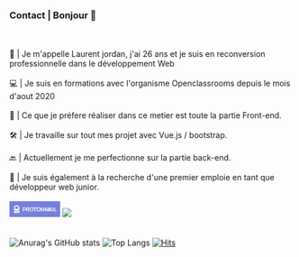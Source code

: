 ### Contact | Bonjour 👋
<br><br>
👋 | Je m'appelle Laurent jordan, j'ai 26 ans et je suis en reconversion professionnelle dans le développement Web
<br><br>
💻 | Je suis en formations avec l'organisme Openclassrooms depuis le mois d'aout 2020
<br><br>
🔁 | Ce que je préfere réaliser dans ce metier est toute la partie Front-end.
<br><br>
🛠️ | Je travaille sur tout mes projet avec Vue.js / bootstrap.
<br><br>
🔙 | Actuellement je me perfectionne sur la partie back-end.
<br><br>
💬 | Je suis également à la recherche d'une premier emploie en tant que développeur web junior.
<br><br>
<a href="mailto:laurent.jordan@outlook.fr.com?subject=[GitHub]%20Prise%20de%20contact"><img src="https://github.com/Pix-ggyr/Pix-ggyr/raw/main/docs/assets/custom-icons-protonmail.png?raw=true" style="max-width:100%;"></a>
<a href="https://linkedin.com/in/laurent-jordan" rel="nofollow"><img src="https://camo.githubusercontent.com/bb14dfae5e125184ee97e55a8e8e227d72ac96bb53791a835ead9e0bfdf0b9df/68747470733a2f2f696d672e736869656c64732e696f2f62616467652f6c696e6b6564696e2d3030373742352e7376673f7374796c653d666f722d7468652d6261646765266c6f676f3d6c696e6b6564696e266c6f676f436f6c6f723d7768697465"></a>
<br>
<br><br>
![Anurag's GitHub stats](https://github-readme-stats.vercel.app/api?username=jordanlaurent&show_icons=true&theme=react)
![Top Langs](https://github-readme-stats.vercel.app/api/top-langs/?username=jordanlaurent&layout=compact)
[![Hits](https://hits.seeyoufarm.com/api/count/incr/badge.svg?url=https%3A%2F%2Fgithub.com%2Fjordanlaurent&count_bg=%2379C83D&title_bg=%23555555&icon=reddit.svg&icon_color=%23E7E7E7&title=Nombre+de+visite&edge_flat=true)](https://hits.seeyoufarm.com)
